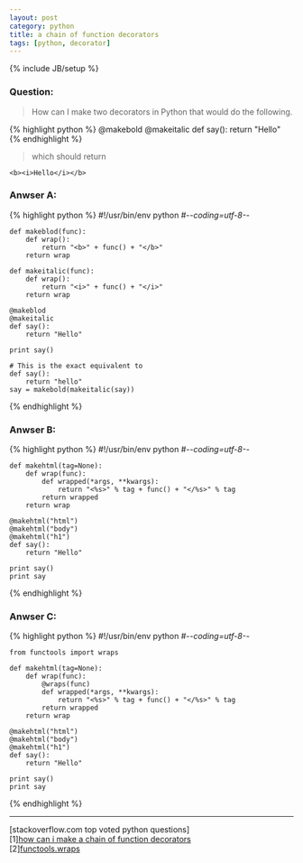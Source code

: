 ```yaml
---
layout: post
category: python
title: a chain of function decorators
tags: [python, decorator]
---
```


{% include JB/setup %}

### Question:
>How can I make two decorators in Python that would do the following.

{% highlight python %}
    @makebold
    @makeitalic
    def say():
       return "Hello"
{% endhighlight %}

>which should return

   `<b><i>Hello</i></b>`

### Anwser A:


{% highlight python %}
    #!/usr/bin/env python
    #-*-coding=utf-8-*-

    def makeblod(func):
        def wrap():
            return "<b>" + func() + "</b>"
        return wrap

    def makeitalic(func):
        def wrap():
            return "<i>" + func() + "</i>"
        return wrap

    @makeblod
    @makeitalic
    def say():
        return "Hello"

    print say()

    # This is the exact equivalent to 
    def say():
        return "hello"
    say = makebold(makeitalic(say))
{% endhighlight %}

### Anwser B:

{% highlight python %}
    #!/usr/bin/env python
    #-*-coding=utf-8-*-

    def makehtml(tag=None):
        def wrap(func):
            def wrapped(*args, **kwargs):
                return "<%s>" % tag + func() + "</%s>" % tag
            return wrapped
        return wrap

    @makehtml("html")
    @makehtml("body")
    @makehtml("h1")
    def say():
        return "Hello"

    print say()
    print say
{% endhighlight %}

### Anwser C:

{% highlight python %}
    #!/usr/bin/env python
    #-*-coding=utf-8-*-

    from functools import wraps

    def makehtml(tag=None):
        def wrap(func):
            @wraps(func)
            def wrapped(*args, **kwargs):
                return "<%s>" % tag + func() + "</%s>" % tag
            return wrapped
        return wrap

    @makehtml("html")
    @makehtml("body")
    @makehtml("h1")
    def say():
        return "Hello"

    print say()
    print say
{% endhighlight %}

---
\[stackoverflow.com top voted python questions\] <br />
\[1\][how can i make a chain of function decorators](http://stackoverflow.com/questions/739654/how-can-i-make-a-chain-of-function-decorators-in-python) <br />
\[2\][functools.wraps](http://docs.python.org/library/functools.html#functools.wraps)
